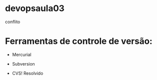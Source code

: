 # devopsaula03
conflito
# Ferramentas de controle de versão:

* Mercurial

* Subversion

* CVS! Resolvido

